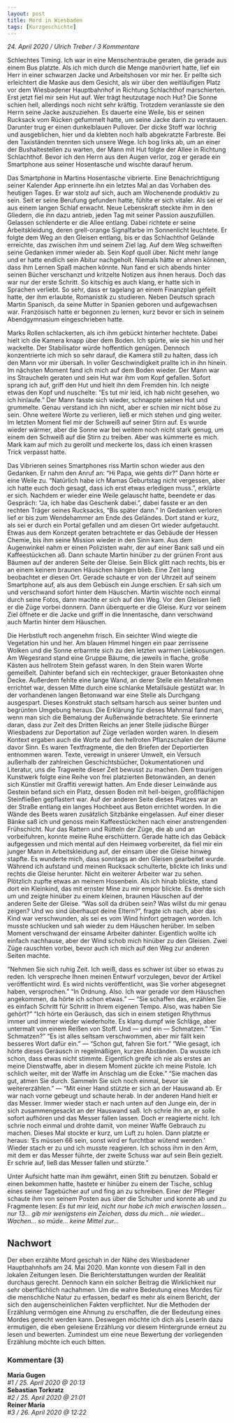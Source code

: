 ```yaml
---
layout: post
title: Mord in Wiesbaden
tags: [Kurzgeschichte]
---  
```

*24. April 2020 / Ulrich Treber / 3 Kommentare*

Schlechtes Timing. Ich war in eine Menschentraube geraten, die gerade aus einem Bus platzte. Als ich mich durch die Menge manövriert hatte, lief ein Herr in einer schwarzen Jacke und Arbeitshosen vor mir her. Er pellte sich erleichtert die Maske aus dem Gesicht, als wir über den weitläufigen Platz vor dem Wiesbadener Hauptbahnhof in Richtung Schlachthof marschierten. Erst jetzt fiel mir sein Hut auf. Wer trägt heutzutage noch Hut? Die Sonne schien hell, allerdings noch nicht sehr kräftig. Trotzdem veranlasste sie den Herrn seine Jacke auszuziehen. Es dauerte eine Weile, bis er seinen Rucksack vom Rücken gefummelt hatte, um seine Jacke darin zu verstauen. Darunter trug er einen dunkelblauen Pullover. Der dicke Stoff war löchrig und ausgeblichen, hier und da klebten noch halb abgekratzte Farbreste. Bei den Taxiständen trennten sich unsere Wege. Ich bog links ab, um an einer der Bushaltestellen zu warten, der Mann mit Hut folgte der Allee in Richtung Schlachthof. Bevor ich den Herrn aus den Augen verlor, zog er gerade ein Smartphone aus seiner Hosentasche und wischte darauf herum. 

Das Smartphone in Martins Hosentasche vibrierte. Eine Benachrichtigung seiner Kalender App erinnerte ihn ein letztes Mal an das Vorhaben des heutigen Tages. Er war stolz auf sich, auch am Wochenende produktiv zu sein. Seit er seine Berufung gefunden hatte, fühlte er sich vitaler. Als sei er aus einem langen Schlaf erwacht. Neue Lebenskraft steckte ihm in den Gliedern, die ihn dazu antrieb, jeden Tag mit seiner Passion auszufüllen. Gelassen schlenderte er die Allee entlang. Dabei richtete er seine Arbeitskleidung, deren grell-orange Signalfarbe im Sonnenlicht leuchtete. Er folgte dem Weg an den Gleisen entlang, bis er das Schlachthof Gelände erreichte, das zwischen ihm und seinem Ziel lag. Auf dem Weg schweiften seine Gedanken immer wieder ab. Sein Kopf quoll über. Nicht mehr lange und er hatte endlich sein Abitur nachgeholt. Niemals hätte er ahnen können, dass ihm Lernen Spaß machen könnte. Nun fand er sich abends hinter seinen Bücher verschanzt und kritzelte Notizen aus ihnen heraus. Doch das war nur der erste Schritt. So kitschig es auch klang, er hatte sich in Sprachen verliebt. So sehr, dass er tagelang an einem Finanzplan gefeilt hatte, der ihm erlaubte, Romanistik zu studieren. Neben Deutsch sprach Martin Spanisch, da seine Mutter in Spanien geboren und aufgewachsen war. Französisch hatte er begonnen zu lernen, kurz bevor er sich in seinem Abendgymnasium eingeschrieben hatte. 

Marks Rollen schlackerten, als ich ihm gebückt hinterher hechtete. Dabei hielt ich die Kamera knapp über dem Boden. Ich spürte, wie sie hin und her wackelte. Der Stabilisator würde hoffentlich genügen. Dennoch konzentrierte ich mich so sehr darauf, die Kamera still zu halten, dass ich den Mann vor mir übersah. In voller Geschwindigkeit prallte ich in ihn hinein. Im nächsten Moment fand ich mich auf dem Boden wieder. Der Mann war ins Straucheln geraten und sein Hut war ihm vom Kopf gefallen. Sofort sprang ich auf, griff den Hut und hielt ihn dem Fremden hin. Ich neigte etwas den Kopf und nuschelte: “Es tut mir leid, ich hab nicht gesehen, wo ich hinlaufe.” Der Mann fasste sich wieder, schnappte seinen Hut und grummelte. Genau verstand ich ihn nicht, aber er schien mir nicht böse zu sein. Ohne weitere Worte zu verlieren, ließ er mich stehen und ging weiter. Im letzten Moment fiel mir der Schweiß auf seiner Stirn auf. Es wurde wieder wärmer, aber die Sonne war bei weitem noch nicht stark genug, um einem den Schweiß auf die Stirn zu treiben. Aber was kümmerte es mich. Mark kam auf mich zu gerollt und meckerte los, dass ich einen krassen Trick verpasst hatte. 

Das Vibrieren seines Smartphones riss Martin schon wieder aus den Gedanken. Er nahm den Anruf an: “Hi Papa, wie gehts dir?” Dann hörte er eine Weile zu. “Natürlich habe ich Mamas Geburtstag nicht vergessen, aber ich hatte euch doch gesagt, dass ich erst etwas erledigen muss.”, erklärte er sich. Nachdem er wieder eine Weile gelauscht hatte, beendete er das Gespräch: “Ja, ich habe das Geschenk dabei.”, dabei fasste er an den rechten Träger seines Rucksacks, “Bis später dann.” In Gedanken verloren lief er bis zum Wendehammer am Ende des Geländes. Dort stand er kurz, als sei er durch ein Portal gefallen und am diesen Ort wieder aufgetaucht. Etwas aus dem Konzept geraten betrachtete er das Gebäude der Hessen Chemie, bis ihm seine Mission wieder in den Sinn kam. Aus dem Augenwinkel nahm er einen Polizisten wahr, der auf einer Bank saß und ein Kaffeestückchen aß. Dann schaute Martin hinüber zu der grünen Front aus Bäumen auf der anderen Seite der Gleise. Sein Blick glitt nach rechts, bis er an einem keinem braunen Häuschen hängen blieb. Eine Zeit lang beobachtet er diesen Ort. Gerade schaute er von der Uhrzeit auf seinem Smartphone auf, als aus dem Gebüsch ein Junge erschien. Er sah sich um und verschwand sofort hinter dem Häuschen. Martin wischte noch einmal durch seine Fotos, dann machte er sich auf den Weg. Vor den Gleisen ließ er die Züge vorbei donnern. Dann überquerte er die Gleise. Kurz vor seinem Ziel öffnete er die Jacke und griff in die Innentasche, dann verschwand auch Martin hinter dem Häuschen.

Die Herbstluft roch angenehm frisch. Ein seichter Wind wiegte die Vegetation hin und her. Am blauen Himmel hingen ein paar zerrissene Wolken und die Sonne erbarmte sich zu den letzten warmen Liebkosungen. Am Wegesrand  stand eine Gruppe Bäume, die jeweils in flache, große Kästen aus hellrotem Stein gefasst waren. In den Stein waren Worte gemeißelt. Dahinter befand sich ein rechteckiger, grauer Betonkasten ohne Decke. Außerdem fehlte eine lange Wand, an derer Stelle ein Metallrahmen errichtet war, dessen Mitte durch eine schlanke Metallsäule gestützt war. In der vorhandenen langen Betonwand war eine Stelle als Durchgang ausgespart. Dieses Konstrukt stach seltsam harsch aus seiner bunten und begrünten Umgebung heraus. Die Erklärung für dieses Mahnmal fand man, wenn man sich die Bemalung der Außenwände betrachtete. Sie erinnerte daran, dass zur Zeit des Dritten Reichs an jener Stelle jüdische Bürger Wiesbadens zur Deportation auf Züge verladen worden waren. In diesem Kontext ergaben auch die Worte auf den hellroten Pflanzschalen der Bäume davor Sinn. Es waren Textfragmente, die den Briefen der Deportierten entnommen waren. Texte, verewigt in unserer Umwelt, ein Versuch außerhalb der zahlreichen Geschichtsbücher, Dokumentationen und Literatur, uns die Tragweite dieser Zeit bewusst zu machen. Dem traurigen Kunstwerk folgte eine Reihe von frei platzierten Betonwänden, an denen sich Künstler mit Graffiti verewigt hatten. Am Ende dieser Leinwände aus Gestein befand sich ein Platz, dessen Boden mit hell-beigen, großflächigen Steinfließen gepflastert war. Auf der anderen Seite dieses Platzes war an der Straße entlang ein langes Hochbeet aus Beton errichtet worden. In die Wände des Beets waren zusätzlich Sitzbänke eingelassen. Auf einer dieser Bänke saß ich und genoss mein Kaffeestückchen nach einer anstrengenden Frühschicht. Nur das Rattern und Rütteln der Züge, die ab und an vorbeifuhren, konnte meine Ruhe erschüttern. Gerade hatte ich das Gebäck aufgegessen und mich mental auf den Heimweg vorbereitet, da fiel mir ein junger Mann in Arbeitskleidung auf, der einsam über die Gleise hinweg stapfte. Es wunderte mich, dass sonntags an den Gleisen gearbeitet wurde. Während ich aufstand und meinen Rucksack schulterte, blickte ich links und rechts die Gleise herunter. Nicht ein weiterer Arbeiter war zu sehen. Plötzlich zupfte etwas an meinem Hosenbein. Als ich hinab blickte, stand dort ein Kleinkind, das mit ernster Mine zu mir empor blickte. Es drehte sich um und zeigte hinüber zu einem kleinen, braunen Häuschen auf der anderen Seite der Gleise. “Was soll da drüben sein? Was willst du mir genau zeigen? Und wo sind überhaupt deine Eltern?”, fragte ich nach, aber das Kind war verschwunden, als sei es vom Wind hinfort getragen worden. Ich musste schlucken und sah wieder zu dem Häuschen herüber. Im selben Moment verschwand der einsame Arbeiter dahinter. Eigentlich wollte ich einfach nachhause, aber der Wind schob mich hinüber zu den Gleisen. Zwei Züge rauschten vorbei, bevor auch ich mich auf den Weg zur anderen Seiten machte. 

“Nehmen Sie sich ruhig Zeit. Ich weiß, dass es schwer ist über so etwas zu reden. Ich verspreche Ihnen meinen Entwurf vorzulegen, bevor der Artikel veröffentlicht wird. Es wird nichts veröffentlicht, was Sie vorher abgesegnet haben, versprochen.”
“In Ordnung. Also. Ich war gerade vor dem Häuschen angekommen, da hörte ich schon etwas.” 
— “Sie schaffen das, erzählen Sie es einfach Schritt für Schritt in Ihrem eigenen Tempo. Also, was haben Sie gehört?”
“Ich hörte ein Geräusch, das sich in einem stetigen Rhythmus immer und immer wieder wiederholte. Es klang dumpf wie Schläge, aber untermalt von einem Reißen von Stoff. Und — und ein — Schmatzen.”
“Ein Schmatzen?”
“Es ist alles seltsam verschwommen, aber mir fällt kein besseres Wort dafür ein.” 
— “Schon gut, fahren Sie fort.”
“Wie gesagt, ich hörte dieses Geräusch in regelmäßigen, kurzen Abständen. Da wusste ich schon, dass etwas nicht stimmte. Eigentlich greife ich nie als erstes an meine Dienstwaffe, aber in diesem Moment zückte ich meine Pistole. Ich schlich weiter, mit der Waffe im Anschlag um die Ecke.” 
“Sie machen das gut, atmen Sie durch. Sammeln Sie sich noch einmal, bevor sie weitererzählen.” 
—
“Mit einer Hand stützte er sich an der Hauswand ab. Er war nach vorne gebeugt und schaute herab. In der anderen Hand hielt er das Messer. Immer wieder stach er nach unten auf den Junge ein, der in sich zusammengesackt an der Hauswand saß. Ich schrie ihn an, er solle sofort aufhören und das Messer fallen lassen. Doch er reagierte nicht. Ich schrie noch einmal und drohte damit, von meiner Waffe Gebrauch zu machen. Dieses Mal stockte er kurz, um Luft zu holen. Dann platzte er heraus: ‘Es müssen 66 sein, sonst wird er furchtbar wütend werden.’ Wieder stach er zu und ich musste reagieren. Ich schoss ihm in den Arm, mit dem er das Messer führte, der zweite Schuss war auf sein Bein gezielt. Er schrie auf, ließ das Messer fallen und stürzte.”

Unter Aufsicht hatte man ihm gewährt, einen Stift zu benutzen. Sobald er einen bekommen hatte, hastete er hinüber zu einem der Tische, schlug eines seiner Tagebücher auf und fing an zu schreiben. Einer der Pfleger schaute ihm von seinem Posten aus über die Schulter und konnte ab und zu Fragmente lesen: _Es tut mir leid, nicht nur habe ich mich erwischen lassen… nur 13… gib mir wenigstens ein Zeichen, dass du mich… nie wieder… Wachen… so müde… keine Mittel zur…_
## Nachwort
Der eben erzählte Mord geschah in der Nähe des Wiesbadener Hauptbahnhofs am 24. Mai 2020. Man konnte von diesem Fall in den lokalen Zeitungen lesen. Die Berichterstattungen wurden der Realität durchaus gerecht. Dennoch kann ein solcher Beitrag die Wirklichkeit nur sehr oberflächlich nachahmen. Um die wahre Bedeutung eines Mordes für die menschliche Natur zu erfassen, bedarf es mehr als einem Bericht, der sich den augenscheinlichen Fakten verpflichtet. Nur die Methoden der Erzählung vermögen eine Ahnung zu erschaffen, die der Bedeutung eines Mordes gerecht werden kann. Deswegen möchte ich dich als LeserIn dazu ermutigen, die eben gelesene Erzählung vor diesem Hintergrunde erneut zu lesen und bewerten. Zumindest um eine neue Bewertung der vorliegenden Erzählung möchte ich euch bitten.
### Kommentare (3)
**Maria Gugen**  
*#1 / 25. April 2020 @ 20:13*   
**Sebastian Torkratz**   
*#2 / 25. April 2020 @ 21:01*  
**Reiner Maria**  
*#3 / 26. April 2020 @ 12:22*  
